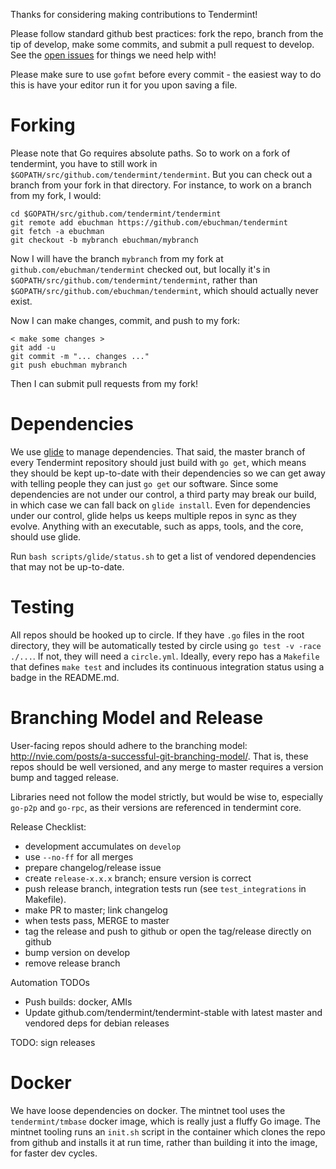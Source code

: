 Thanks for considering making contributions to Tendermint!

Please follow standard github best practices: fork the repo, branch from the tip of develop, make some commits, and submit a pull request to develop. See the [open issues](https://github.com/tendermint/tendermint/issues) for things we need help with!

Please make sure to use `gofmt` before every commit - the easiest way to do this is have your editor run it for you upon saving a file.

# Forking

Please note that Go requires absolute paths. So to work on a fork of tendermint, you have to still work in `$GOPATH/src/github.com/tendermint/tendermint`. But you can check out a branch from your fork in that directory. For instance, to work on a branch from my fork, I would:

```
cd $GOPATH/src/github.com/tendermint/tendermint
git remote add ebuchman https://github.com/ebuchman/tendermint
git fetch -a ebuchman
git checkout -b mybranch ebuchman/mybranch
```

Now I will have the branch `mybranch` from my fork at `github.com/ebuchman/tendermint` checked out, but locally it's in `$GOPATH/src/github.com/tendermint/tendermint`, rather than `$GOPATH/src/github.com/ebuchman/tendermint`, which should actually never exist. 

Now I can make changes, commit, and push to my fork:

```
< make some changes >
git add -u
git commit -m "... changes ..."
git push ebuchman mybranch
```

Then I can submit pull requests from my fork!

# Dependencies

We use [glide](https://github.com/masterminds/glide) to manage dependencies.
That said, the master branch of every Tendermint repository should just build with `go get`, which means they should be kept up-to-date with their dependencies so we can get away with telling people they can just `go get` our software.
Since some dependencies are not under our control, a third party may break our build, in which case we can fall back on `glide install`. Even for dependencies under our control, glide helps us keeps multiple repos in sync as they evolve. Anything with an executable, such as apps, tools, and the core, should use glide.

Run `bash scripts/glide/status.sh` to get a list of vendored dependencies that may not be up-to-date. 

# Testing

All repos should be hooked up to circle. 
If they have `.go` files in the root directory, they will be automatically tested by circle using `go test -v -race ./...`. If not, they will need a `circle.yml`. Ideally, every repo has a `Makefile` that defines `make test` and includes its continuous integration status using a badge in the README.md.

# Branching Model and Release

User-facing repos should adhere to the branching model: http://nvie.com/posts/a-successful-git-branching-model/.
That is, these repos should be well versioned, and any merge to master requires a version bump and tagged release.

Libraries need not follow the model strictly, but would be wise to,
especially `go-p2p` and `go-rpc`, as their versions are referenced in tendermint core.

Release Checklist:

- development accumulates on `develop`
- use `--no-ff` for all merges 
- prepare changelog/release issue
- create `release-x.x.x` branch; ensure version is correct 
- push release branch, integration tests run (see `test_integrations` in Makefile).
- make PR to master; link changelog
- when tests pass, MERGE to master
- tag the release and push to github or open the tag/release directly on github
- bump version on develop
- remove release branch

Automation TODOs
- Push builds: docker, AMIs
- Update github.com/tendermint/tendermint-stable with latest master and vendored deps for debian releases

TODO: sign releases

# Docker

We have loose dependencies on docker. The mintnet tool uses the `tendermint/tmbase` docker image, which is really just a fluffy Go image. The mintnet tooling runs an `init.sh` script in the container which clones the repo from github and installs it at run time, rather than building it into the image, for faster dev cycles.

